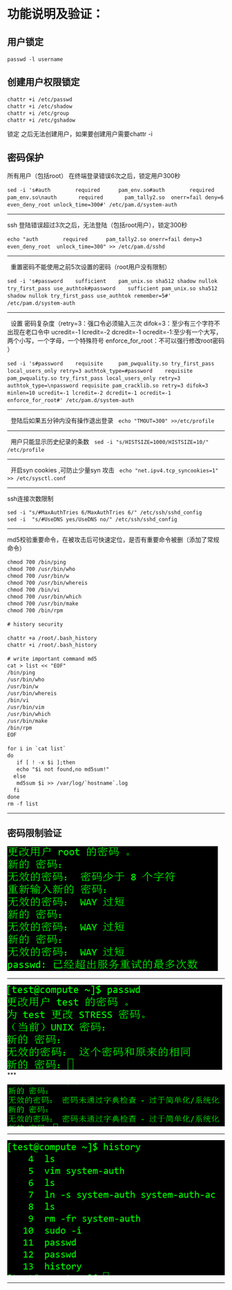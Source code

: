 # 功能说明及验证：

## 用户锁定

`
 passwd -l username 
` 

## 创建用户权限锁定

```
chattr +i /etc/passwd
chattr +i /etc/shadow
chattr +i /etc/group
chattr +i /etc/gshadow
```
锁定 之后无法创建用户，如果要创建用户需要chattr -i 

## 密码保护
所有用户（包括root） 在终端登录错误6次之后，锁定用户300秒

`
sed -i 's#auth        required      pam_env.so#auth        required      pam_env.so\nauth       required       pam_tally2.so  onerr=fail deny=6 even_deny_root unlock_time=300#' /etc/pam.d/system-auth
`
***

ssh 登陆错误超过3次之后，无法登陆（包括root用户），锁定300秒
 
 
`
echo "auth        required      pam_tally2.so onerr=fail deny=3 even_deny_root  unlock_time=300" >> /etc/pam.d/sshd
`
***
 
重置密码不能使用之前5次设置的密码（root用户没有限制）
 
 
`
sed -i 's#password    sufficient    pam_unix.so sha512 shadow nullok try_first_pass use_authtok#password    sufficient pam_unix.so sha512 shadow nullok try_first_pass use_authtok remember=5#' /etc/pam.d/system-auth
`
***
 
设置 密码复杂度（retry=3：强口令必须输入三次 difok=3：至少有三个字符不出现在老口令中 ucredit=-1 lcredit=-2 dcredit=-1 ocredit=-1:至少有一个大写，两个小写，一个字母，一个特殊符号 enforce_for_root：不可以强行修改root密码 ）


`
sed -i 's#password    requisite     pam_pwquality.so try_first_pass local_users_only retry=3 authtok_type=#password    requisite     pam_pwquality.so try_first_pass local_users_only retry=3 authtok_type=\npassword requisite pam_cracklib.so retry=3 difok=3 minlen=10 ucredit=-1 lcredit=-2 dcredit=-1 ocredit=-1 enforce_for_root#' /etc/pam.d/system-auth
`
***
 
登陆后如果五分钟内没有操作退出登录
 
`
echo "TMOUT=300" >>/etc/profile
`
***
 
用户只能显示历史纪录的条数
 
`
sed -i "s/HISTSIZE=1000/HISTSIZE=10/" /etc/profile
`
***
 
开启syn cookies ,可防止少量syn 攻击
 
`
echo "net.ipv4.tcp_syncookies=1" >> /etc/sysctl.conf
`
***

ssh连接次数限制

```
sed -i "s/#MaxAuthTries 6/MaxAuthTries 6/" /etc/ssh/sshd_config
sed -i  "s/#UseDNS yes/UseDNS no/" /etc/ssh/sshd_config
```
***
md5校验重要命令，在被攻击后可快速定位，是否有重要命令被删（添加了常规命令）
 
```
chmod 700 /bin/ping
chmod 700 /usr/bin/who
chmod 700 /usr/bin/w
chmod 700 /usr/bin/whereis
chmod 700 /bin/vi
chmod 700 /usr/bin/which
chmod 700 /usr/bin/make
chmod 700 /bin/rpm

# history security

chattr +a /root/.bash_history
chattr +i /root/.bash_history

# write important command md5
cat > list << "EOF" 
/bin/ping
/usr/bin/who
/usr/bin/w
/usr/bin/whereis
/bin/vi
/usr/bin/vim
/usr/bin/which
/usr/bin/make
/bin/rpm
EOF

for i in `cat list`
do
   if [ ! -x $i ];then
   echo "$i not found,no md5sum!"
  else
   md5sum $i >> /var/log/`hostname`.log
  fi
done
rm -f list
```
***
## 密码限制验证

![](https://github.com/cwdgit/security-strength/blob/master/picture/1.png)
***

![](https://github.com/cwdgit/security-strength/blob/master/picture/2.png)
*** 

![](https://github.com/cwdgit/security-strength/blob/master/picture/3.png)
***

![](https://github.com/cwdgit/security-strength/blob/master/picture/4.png)
***
